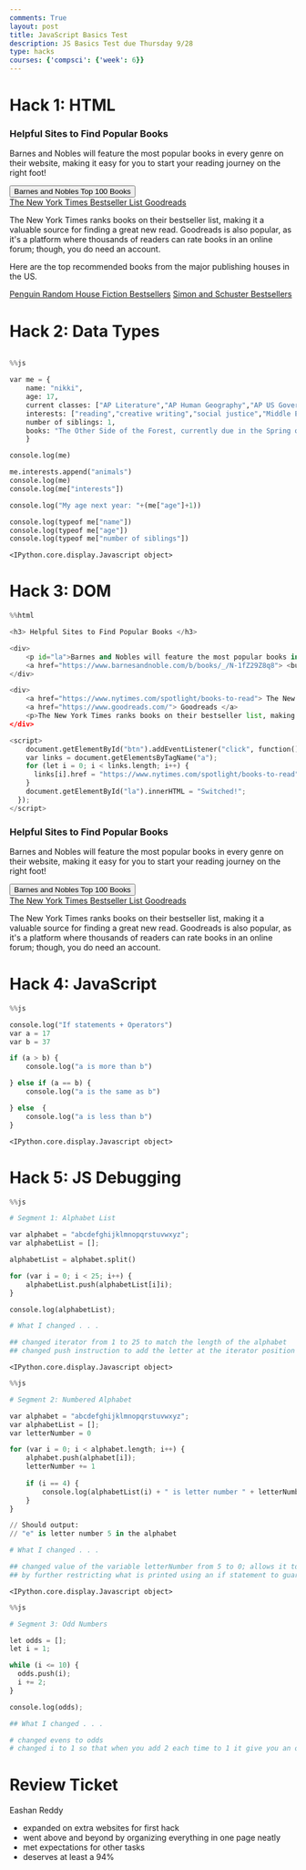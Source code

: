 ```yaml
---
comments: True
layout: post
title: JavaScript Basics Test
description: JS Basics Test due Thursday 9/28
type: hacks
courses: {'compsci': {'week': 6}}
---
```


# Hack 1: HTML

<h3> Helpful Sites to Find Popular Books </h3>

<div> 
    <p>Barnes and Nobles will feature the most popular books in every genre on their website, making it easy for you to start your reading journey on the right foot!</p>
    <a href="https://www.barnesandnoble.com/b/books/_/N-1fZ29Z8q8"> <button>Barnes and Nobles Top 100 Books</button> </a>
</div>

<div>
    <a href="https://www.nytimes.com/spotlight/books-to-read"> The New York Times Bestseller List </a>
    <a href="https://www.goodreads.com/"> Goodreads </a>
    <p>The New York Times ranks books on their bestseller list, making it a valuable source for finding a great new read. Goodreads is also popular, as it's a platform where thousands of readers can rate books in an online forum; though, you do need an account.</p>
</div>

<div>
    <p>Here are the top recommended books from the major publishing houses in the US.</p>
    <a href ="https://www.penguinrandomhouse.com/books/best-sellers/"> Penguin Random House Fiction Bestsellers</a>
    <a href ="https://www.simonandschuster.com/search/books/Bestsellers/_/N-i9v/Ne-pgx"> Simon and Schuster Bestsellers</a>
</div>

# Hack 2: Data Types


```python

%%js

var me = { 
    name: "nikki",
    age: 17,
    current classes: ["AP Literature","AP Human Geography","AP US Government and Politics","AP Computer Science Principles,"],
    interests: ["reading","creative writing","social justice","Middle Eastern representation"],
    number of siblings: 1,
    books: "The Other Side of the Forest, currently due in the Spring of 2024"
    }

console.log(me)

me.interests.append("animals")
console.log(me)
console.log(me["interests"])

console.log("My age next year: "+(me["age"]+1))

console.log(typeof me["name"])
console.log(typeof me["age"])
console.log(typeof me["number of siblings"])
```


    <IPython.core.display.Javascript object>


# Hack 3: DOM


```python
%%html

<h3> Helpful Sites to Find Popular Books </h3>

<div> 
    <p id="la">Barnes and Nobles will feature the most popular books in every genre on their website, making it easy for you to start your reading journey on the right foot!</p>
    <a href="https://www.barnesandnoble.com/b/books/_/N-1fZ29Z8q8"> <button id="btn">Barnes and Nobles Top 100 Books</button> </a>
</div>

<div>
    <a href="https://www.nytimes.com/spotlight/books-to-read"> The New York Times Bestseller List </a>
    <a href="https://www.goodreads.com/"> Goodreads </a>
    <p>The New York Times ranks books on their bestseller list, making it a valuable source for finding a great new read. Goodreads is also popular, as it's a platform where thousands of readers can rate books in an online forum; though, you do need an account.</p>
</div>

<script>
    document.getElementById("btn").addEventListener("click", function() {
    var links = document.getElementsByTagName("a");
    for (let i = 0; i < links.length; i++) {
      links[i].href = "https://www.nytimes.com/spotlight/books-to-read"; 
    }
    document.getElementById("la").innerHTML = "Switched!";
  });
</script>
```



<h3> Helpful Sites to Find Popular Books </h3>

<div> 
    <p id="la">Barnes and Nobles will feature the most popular books in every genre on their website, making it easy for you to start your reading journey on the right foot!</p>
    <a href="https://www.barnesandnoble.com/b/books/_/N-1fZ29Z8q8"> <button id="btn">Barnes and Nobles Top 100 Books</button> </a>
</div>

<div>
    <a href="https://www.nytimes.com/spotlight/books-to-read"> The New York Times Bestseller List </a>
    <a href="https://www.goodreads.com/"> Goodreads </a>
    <p>The New York Times ranks books on their bestseller list, making it a valuable source for finding a great new read. Goodreads is also popular, as it's a platform where thousands of readers can rate books in an online forum; though, you do need an account.</p>
</div>

<script>
    document.getElementById("btn").addEventListener("click", function() {
    var links = document.getElementsByTagName("a");
    for (let i = 0; i < links.length; i++) {
      links[i].href = "https://www.nytimes.com/spotlight/books-to-read"; 
    }
    document.getElementById("la").innerHTML = "Switched!";
  });
</script>



# Hack 4: JavaScript


```python
%%js

console.log("If statements + Operators")
var a = 17
var b = 37

if (a > b) {
    console.log("a is more than b")

} else if (a == b) {
    console.log("a is the same as b")

} else  {
    console.log("a is less than b")
}
```


    <IPython.core.display.Javascript object>


# Hack 5: JS Debugging


```python
%%js

# Segment 1: Alphabet List

var alphabet = "abcdefghijklmnopqrstuvwxyz";
var alphabetList = [];

alphabetList = alphabet.split()

for (var i = 0; i < 25; i++) {
	alphabetList.push(alphabetList[i]i);
}

console.log(alphabetList);

# What I changed . . .

## changed iterator from 1 to 25 to match the length of the alphabet
## changed push instruction to add the letter at the iterator position to the list instead of the iterator itself 

```


    <IPython.core.display.Javascript object>



```python
%%js

# Segment 2: Numbered Alphabet

var alphabet = "abcdefghijklmnopqrstuvwxyz";
var alphabetList = [];
var letterNumber = 0

for (var i = 0; i < alphabet.length; i++) {
	alphabet.push(alphabet[i]);
	letterNumber += 1
 
 	if (i == 4) {
		console.log(alphabetList(i) + " is letter number " + letterNumber +" in the alphabet")
	}
}

// Should output:
// "e" is letter number 5 in the alphabet

# What I changed . . .

## changed value of the variable letterNumber from 5 to 0; allows it to print all letters from a-z with their corresponding positions by using alphabetList.push(alphabet[i]) and increasing letterNumber by 1 everytime the loop ran
## by further restricting what is printed using an if statement to guarantee that i == 4, able to only print that e is letter number 5 in the alphabet
```


    <IPython.core.display.Javascript object>



```python
%%js

# Segment 3: Odd Numbers

let odds = [];
let i = 1;

while (i <= 10) {
  odds.push(i);
  i += 2;
}

console.log(odds);

## What I changed . . .

# changed evens to odds
# changed i to 1 so that when you add 2 each time to 1 it give you an odd list than an even list
```

# Review Ticket

Eashan Reddy

- expanded on extra websites for first hack
- went above and beyond by organizing everything in one page neatly
- met expectations for other tasks
- deserves at least a 94% 
